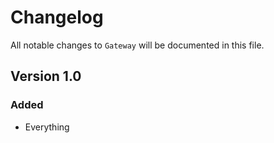 # Changelog

All notable changes to `Gateway` will be documented in this file.

## Version 1.0

### Added
- Everything
